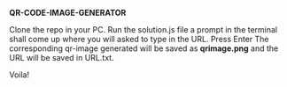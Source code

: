  **QR-CODE-IMAGE-GENERATOR**
 
Clone the repo in your PC.
Run the solution.js file
a prompt in the terminal shall come up where you will asked to type in the URL. Press Enter
The corresponding qr-image generated will be saved as **qrimage.png** and the URL will be saved in URL.txt.

Voila!
